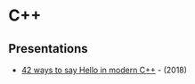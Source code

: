 # C++

## Presentations

* [42 ways to say Hello in modern C++](https://speakerdeck.com/olvemaudal/42-silly-ways-to-say-hello-in-modern-c-plus-plus-sep-2018) - \(2018\)


